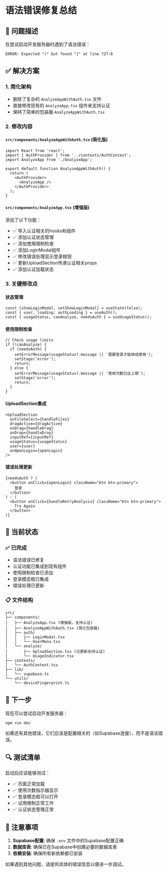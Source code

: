 # 语法错误修复总结

## 🔧 问题描述
在尝试启动开发服务器时遇到了语法错误：
```
ERROR: Expected ")" but found "{" at line 727:8
```

## ✅ 解决方案

### 1. 简化架构
- 删除了复杂的 `AnalyzeAppWithAuth.tsx` 文件
- 直接修改现有的 `AnalyzeApp.tsx` 组件来支持认证
- 保持了简单的包装器 `AnalyzeAppWithAuth.tsx`

### 2. 修改内容

#### `src/components/AnalyzeAppWithAuth.tsx` (简化版)
```tsx
import React from 'react';
import { AuthProvider } from '../contexts/AuthContext';
import AnalyzeApp from './AnalyzeApp';

export default function AnalyzeAppWithAuth() {
  return (
    <AuthProvider>
      <AnalyzeApp />
    </AuthProvider>
  );
}
```

#### `src/components/AnalyzeApp.tsx` (增强版)
添加了以下功能：
- ✅ 导入认证相关的hooks和组件
- ✅ 添加认证状态管理
- ✅ 添加使用限制检查
- ✅ 添加LoginModal组件
- ✅ 修改错误处理显示登录按钮
- ✅ 更新UploadSection传递认证相关props
- ✅ 添加认证加载状态

### 3. 关键修改点

#### 状态管理
```tsx
const [showLoginModal, setShowLoginModal] = useState(false);
const { user, loading: authLoading } = useAuth();
const { usageStatus, canAnalyze, needsAuth } = useUsageStatus();
```

#### 使用限制检查
```tsx
// Check usage limits
if (!canAnalyze) {
  if (needsAuth) {
    setErrorMessage(usageStatus?.message || '需要登录才能继续使用');
    setStage('error');
    return;
  } else {
    setErrorMessage(usageStatus?.message || '使用次数已达上限');
    setStage('error');
    return;
  }
}
```

#### UploadSection集成
```tsx
<UploadSection
  onFileSelect={handleFiles}
  dragActive={dragActive}
  onDrag={handleDrag}
  onDrop={handleDrop}
  inputRef={inputRef}
  usageStatus={usageStatus}
  user={user}
  onOpenLogin={openLogin}
/>
```

#### 错误处理更新
```tsx
{needsAuth ? (
  <button onClick={openLogin} className="btn btn-primary">
    登录
  </button>
) : (
  <button onClick={handleRetryAnalysis} className="btn btn-primary">
    Try Again
  </button>
)}
```

## 🎯 当前状态

### ✅ 已完成
- 语法错误已修复
- 认证功能已集成到现有组件
- 使用限制检查已添加
- 登录模态框已集成
- 错误处理已更新

### 📋 文件结构
```
src/
├── components/
│   ├── AnalyzeApp.tsx (增强版，支持认证)
│   ├── AnalyzeAppWithAuth.tsx (简化包装器)
│   ├── auth/
│   │   ├── LoginModal.tsx
│   │   └── UserMenu.tsx
│   └── analyze/
│       ├── UploadSection.tsx (已更新支持认证)
│       └── UsageIndicator.tsx
├── contexts/
│   └── AuthContext.tsx
├── lib/
│   └── supabase.ts
└── utils/
    └── deviceFingerprint.ts
```

## 🚀 下一步

现在可以尝试启动开发服务器：
```bash
npm run dev
```

如果还有其他错误，它们应该是配置相关的（如Supabase连接），而不是语法错误。

## 🔍 测试清单

启动后应该能够测试：
- ✅ 页面正常加载
- ✅ 使用次数指示器显示
- ✅ 登录模态框可以打开
- ✅ 试用限制正常工作
- ✅ 认证状态管理正常

## 📝 注意事项

1. **Supabase配置**: 确保 `.env` 文件中的Supabase配置正确
2. **数据库表**: 确保已在Supabase中创建必要的数据库表
3. **依赖安装**: 确保所有新依赖都已安装

如果遇到其他问题，请提供具体的错误信息以便进一步调试。